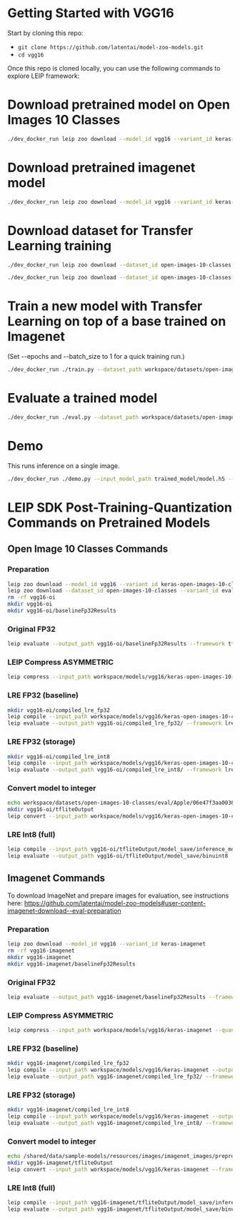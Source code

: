# Getting Started with VGG16

Start by cloning this repo:
* ```git clone https://github.com/latentai/model-zoo-models.git```
* ```cd vgg16```

Once this repo is cloned locally, you can use the following commands to explore LEIP framework:


# Download pretrained model on Open Images 10 Classes
```bash
./dev_docker_run leip zoo download --model_id vgg16 --variant_id keras-open-images-10-classes
```
# Download pretrained imagenet model
```bash
./dev_docker_run leip zoo download --model_id vgg16 --variant_id keras-imagenet
```
# Download dataset for Transfer Learning training
```bash
./dev_docker_run leip zoo download --dataset_id open-images-10-classes --variant_id train

./dev_docker_run leip zoo download --dataset_id open-images-10-classes --variant_id eval
```
# Train a new model with Transfer Learning on top of a base trained on Imagenet

(Set --epochs and --batch_size to 1 for a quick training run.)
```bash
./dev_docker_run ./train.py --dataset_path workspace/datasets/open-images-10-classes/train/  --eval_dataset_path workspace/datasets/open-images-10-classes/eval/ --epochs 100
```
# Evaluate a trained model
```bash
./dev_docker_run ./eval.py --dataset_path workspace/datasets/open-images-10-classes/eval/ --input_model_path trained_model/model.h5
```
# Demo

This runs inference on a single image.
```bash
./dev_docker_run ./demo.py --input_model_path trained_model/model.h5 --image_file test_images/dog.jpg
```
# LEIP SDK Post-Training-Quantization Commands on Pretrained Models

##  Open Image 10 Classes Commands

### Preparation
```bash
leip zoo download --model_id vgg16 --variant_id keras-open-images-10-classes
leip zoo download --dataset_id open-images-10-classes --variant_id eval
rm -rf vgg16-oi
mkdir vgg16-oi
mkdir vgg16-oi/baselineFp32Results
```
### Original FP32
```bash
leip evaluate --output_path vgg16-oi/baselineFp32Results --framework tf --input_path workspace/models/vgg16/keras-open-images-10-classes --test_path workspace/datasets/open-images-10-classes/eval/index.txt --class_names workspace/models/vgg16/keras-open-images-10-classes/class_names.txt
```
### LEIP Compress ASYMMETRIC
```bash
leip compress --input_path workspace/models/vgg16/keras-open-images-10-classes --quantizer asymmetric --bits 8 --output_path vgg16-oi/checkpointCompressed/
```
### LRE FP32 (baseline)
```bash
mkdir vgg16-oi/compiled_lre_fp32
leip compile --input_path workspace/models/vgg16/keras-open-images-10-classes --output_path vgg16-oi/compiled_lre_fp32/bin --input_types=float32 --data_type=float32
leip evaluate --output_path vgg16-oi/compiled_lre_fp32/ --framework lre --input_types=float32 --input_path vgg16-oi/compiled_lre_fp32/bin --test_path workspace/datasets/open-images-10-classes/eval/index.txt --class_names workspace/models/vgg16/keras-open-images-10-classes/class_names.txt
```
### LRE FP32 (storage)
```bash
mkdir vgg16-oi/compiled_lre_int8
leip compile --input_path workspace/models/vgg16/keras-open-images-10-classes --output_path vgg16-oi/compiled_lre_int8/bin --input_types=uint8 --data_type=int8
leip evaluate --output_path vgg16-oi/compiled_lre_int8/ --framework lre --input_types=uint8 --input_path vgg16-oi/compiled_lre_int8/bin --test_path workspace/datasets/open-images-10-classes/eval/index.txt --class_names workspace/models/vgg16/keras-open-images-10-classes/class_names.txt
```
### Convert model to integer
```bash
echo workspace/datasets/open-images-10-classes/eval/Apple/06e47f3aa0036947.jpg > rep_dataset.txt
mkdir vgg16-oi/tfliteOutput
leip convert --input_path workspace/models/vgg16/keras-open-images-10-classes --framework tflite --output_path vgg16-oi/tfliteOutput --data_type int8 --policy TfLite --rep_dataset rep_dataset.txt
```
### LRE Int8 (full)
```bash
leip compile --input_path vgg16-oi/tfliteOutput/model_save/inference_model.cast.tflite --output_path vgg16-oi/tfliteOutput/model_save/binuint8 --input_types=uint8
leip evaluate --output_path vgg16-oi/tfliteOutput/model_save/binuint8 --framework lre --input_types=uint8 --input_path vgg16-oi/tfliteOutput/model_save/binuint8 --test_path workspace/datasets/open-images-10-classes/eval/index.txt --class_names workspace/models/vgg16/keras-open-images-10-classes/class_names.txt --preprocessor ''
```

## Imagenet Commands

To download ImageNet and prepare images for evaluation, see instructions here: https://github.com/latentai/model-zoo-models#user-content-imagenet-download--eval-preparation

### Preparation
```bash
leip zoo download --model_id vgg16 --variant_id keras-imagenet
rm -rf vgg16-imagenet
mkdir vgg16-imagenet
mkdir vgg16-imagenet/baselineFp32Results
```
### Original FP32
```bash
leip evaluate --output_path vgg16-imagenet/baselineFp32Results --framework tf --input_path workspace/models/vgg16/keras-imagenet --test_path /shared/data/sample-models/resources/data/imagenet/testsets/testset_1000_images.preprocessed.1000.txt --class_names workspace/models/vgg16/keras-imagenet/class_names.txt
```
### LEIP Compress ASYMMETRIC
```bash
leip compress --input_path workspace/models/vgg16/keras-imagenet --quantizer asymmetric --bits 8 --output_path vgg16-imagenet/checkpointCompressed/
```
### LRE FP32 (baseline)
```bash
mkdir vgg16-imagenet/compiled_lre_fp32
leip compile --input_path workspace/models/vgg16/keras-imagenet --output_path vgg16-imagenet/compiled_lre_fp32/bin --input_types=float32 --data_type=float32
leip evaluate --output_path vgg16-imagenet/compiled_lre_fp32/ --framework lre --input_types=float32 --input_path vgg16-imagenet/compiled_lre_fp32/bin --test_path /shared/data/sample-models/resources/data/imagenet/testsets/testset_1000_images.preprocessed.1000.txt --class_names workspace/models/vgg16/keras-imagenet/class_names.txt
```
### LRE FP32 (storage)
```bash
mkdir vgg16-imagenet/compiled_lre_int8
leip compile --input_path workspace/models/vgg16/keras-imagenet --output_path vgg16-imagenet/compiled_lre_int8/bin --input_types=uint8 --data_type=int8
leip evaluate --output_path vgg16-imagenet/compiled_lre_int8/ --framework lre --input_types=uint8 --input_path vgg16-imagenet/compiled_lre_int8/bin --test_path /shared/data/sample-models/resources/data/imagenet/testsets/testset_1000_images.preprocessed.1000.txt --class_names workspace/models/vgg16/keras-imagenet/class_names.txt
```
### Convert model to integer
```bash
echo /shared/data/sample-models/resources/images/imagenet_images/preprocessed/ILSVRC2012_val_00000001.JPEG > rep_dataset.txt
mkdir vgg16-imagenet/tfliteOutput
leip convert --input_path workspace/models/vgg16/keras-imagenet --framework tflite --output_path vgg16-imagenet/tfliteOutput --data_type int8 --policy TfLite --rep_dataset rep_dataset.txt
```
### LRE Int8 (full)
```bash
leip compile --input_path vgg16-imagenet/tfliteOutput/model_save/inference_model.cast.tflite --output_path vgg16-imagenet/tfliteOutput/model_save/binuint8 --input_types=uint8
leip evaluate --output_path vgg16-imagenet/tfliteOutput/model_save/binuint8 --framework lre --input_types=uint8 --input_path vgg16-imagenet/tfliteOutput/model_save/binuint8 --test_path /shared/data/sample-models/resources/data/imagenet/testsets/testset_1000_images.preprocessed.1000.txt --class_names workspace/models/vgg16/keras-imagenet/class_names.txt --preprocessor ''
```
